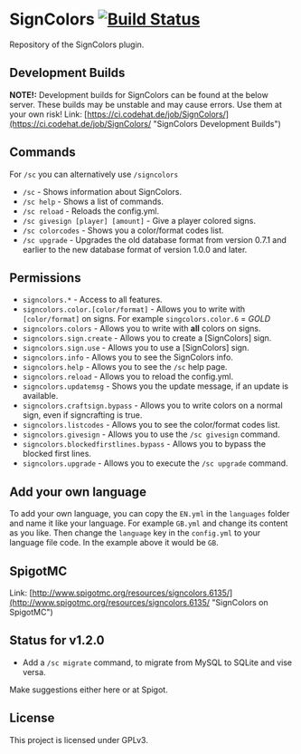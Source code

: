 SignColors [![Build Status](https://ci.codehat.de/buildStatus/icon?job=SignColors)](https://ci.codehat.de/job/SignColors)
========================================================================================================================================================

Repository of the SignColors plugin.

## Development Builds

**NOTE!:**
Development builds for SignColors can be found at the below server. These builds may be unstable and may cause errors. Use them at your own risk!
Link: [https://ci.codehat.de/job/SignColors/](https://ci.codehat.de/job/SignColors/ "SignColors Development Builds")

## Commands

For `/sc` you can alternatively use `/signcolors`

- `/sc` - Shows information about SignColors.
- `/sc help` - Shows a list of commands.
- `/sc reload` - Reloads the config.yml.
- `/sc givesign [player] [amount]` - Give a player colored signs.
- `/sc colorcodes` - Shows you a color/format codes list.
- `/sc upgrade` - Upgrades the old database format from version 0.7.1 and earlier to the new database format of version 1.0.0 and later.

## Permissions

- `signcolors.*` - Access to all features.
- `signcolors.color.[color/format]` - Allows you to write with `[color/format]` on signs. For example `singcolors.color.6` = *GOLD*
- `signcolors.colors` - Allows you to write with **all** colors on signs.
- `signcolors.sign.create` - Allows you to create a [SignColors] sign.
- `signcolors.sign.use` - Allows you to use a [SignColors] sign.
- `signcolors.info` - Allows you to see the SignColors info.
- `signcolors.help` - Allows you to see the `/sc` help page.
- `signcolors.reload` - Allows you to reload the config.yml.
- `signcolors.updatemsg` - Shows you the update message, if an update is available.
- `signcolors.craftsign.bypass` - Allows you to write colors on a normal sign, even if signcrafting is true.
- `signcolors.listcodes` - Allows you to see the color/format codes list.
- `signcolors.givesign` - Allows you to use the `/sc givesign` command.
- `signcolors.blockedfirstlines.bypass` - Allows you to bypass the blocked first lines.
- `signcolors.upgrade` - Allows you to execute the `/sc upgrade` command.

## Add your own language

To add your own language, you can copy the `EN.yml` in the `languages` folder and name it like
your language. For example `GB.yml` and change its content as you like. Then change the `language` key
in the `config.yml` to your language file code. In the example above it would be `GB`.

## SpigotMC

Link: [http://www.spigotmc.org/resources/signcolors.6135/](http://www.spigotmc.org/resources/signcolors.6135/ "SignColors on SpigotMC")

## Status for v1.2.0

 * Add a `/sc migrate` command, to migrate from MySQL to SQLite and vise versa.
  
 Make suggestions either here or at Spigot.

## License

This project is licensed under GPLv3.
